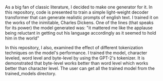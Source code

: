 
As a big fan of classic literature, I decided to make one generator for it.
In this repository, code is presented to train a simple light-weight decoder transformer that can generate realistic prompts of english text.
I trained it on the works of the inimitable, Charles Dickens. One of the lines (that speaks for its power) the model generated was:
       "it mattered me like the applause being reluctant in getting out his language accordingly as it seemed to hold him in the world"

In this repository, I also, examined the effect of different tokenization techniques on the model's performance.
I trained the model, character leveled, word level and byte-level by using the GPT-2's tokenizer.
It is demonstrated that byte-level works better than word level which works better than character level.
The user can get all the trained model from the trained_models directory.